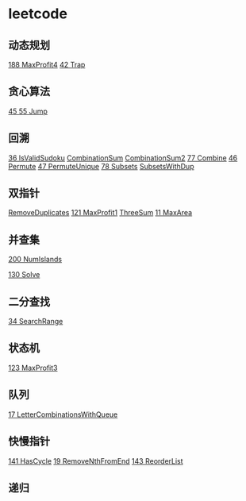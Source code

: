 # leetcode

## 动态规划

[188 MaxProfit4](https://github.com/neoguojing/leetcode/blob/master/array/stock.go)
[42 Trap](https://github.com/neoguojing/leetcode/blob/master/array/wall.go)

## 贪心算法

[45 55 Jump](https://github.com/neoguojing/leetcode/blob/master/array/jump.go)

## 回溯

[36 IsValidSudoku](https://github.com/neoguojing/leetcode/blob/master/matrix/sudoku.go)
[CombinationSum](https://github.com/neoguojing/leetcode/blob/master/combination/array.go)
[CombinationSum2](https://github.com/neoguojing/leetcode/blob/master/combination/array.go)
[77 Combine](https://github.com/neoguojing/leetcode/blob/master/combination/combination.go)
[46 Permute](https://github.com/neoguojing/leetcode/blob/master/combination/premutation.go)
[47 PermuteUnique](https://github.com/neoguojing/leetcode/blob/master/combination/premutation.go)
[78 Subsets](https://github.com/neoguojing/leetcode/blob/master/combination/set.go)
[SubsetsWithDup](https://github.com/neoguojing/leetcode/blob/master/combination/set.go)

## 双指针

[RemoveDuplicates](https://github.com/neoguojing/leetcode/blob/master/array/array.go)
[121 MaxProfit1](https://github.com/neoguojing/leetcode/blob/master/array/stock.go)
[ThreeSum](https://github.com/neoguojing/leetcode/blob/master/array/sum.go)
[11 MaxArea](https://github.com/neoguojing/leetcode/blob/master/array/wall.go)

## 并查集

[200 NumIslands](https://github.com/neoguojing/leetcode/blob/master/classify/union_find.go)

[130 Solve](https://github.com/neoguojing/leetcode/blob/master/classify/union_find.go)

## 二分查找

[34 SearchRange](https://github.com/neoguojing/leetcode/blob/master/array/array.go)

## 状态机

[123 MaxProfit3](https://github.com/neoguojing/leetcode/blob/master/array/stock.go)

## 队列

[17 LetterCombinationsWithQueue](https://github.com/neoguojing/leetcode/blob/master/combination/letter.go)

## 快慢指针

[141 HasCycle]()
[19 RemoveNthFromEnd]()
[143 ReorderList]()

## 递归
